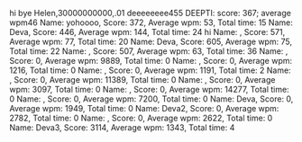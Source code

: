  hi
 bye
Helen,30000000000,.01
deeeeeeee455
DEEPTI: score: 367; average wpm46
Name: yohoooo, Score: 372, Average wpm: 53, Total time: 15
Name: Deva, Score: 446, Average wpm: 144, Total time: 24
hi
Name: , Score: 571, Average wpm: 77, Total time: 20
Name: Deva, Score: 605, Average wpm: 75, Total time: 22
Name: , Score: 507, Average wpm: 63, Total time: 36
Name: , Score: 0, Average wpm: 9889, Total time: 0
Name: , Score: 0, Average wpm: 1216, Total time: 0
Name: , Score: 0, Average wpm: 1191, Total time: 2
Name: , Score: 0, Average wpm: 11389, Total time: 0
Name: , Score: 0, Average wpm: 3097, Total time: 0
Name: , Score: 0, Average wpm: 14277, Total time: 0
Name: , Score: 0, Average wpm: 7200, Total time: 0
Name: Deva, Score: 0, Average wpm: 1949, Total time: 0
Name: Deva2, Score: 0, Average wpm: 2782, Total time: 0
Name: , Score: 0, Average wpm: 2622, Total time: 0
Name: Deva3, Score: 3114, Average wpm: 1343, Total time: 4
